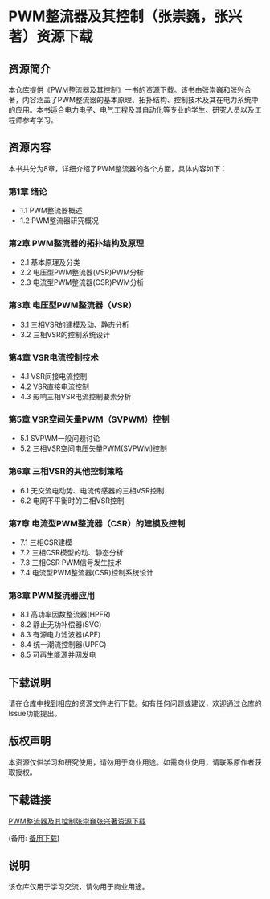 # PWM整流器及其控制（张崇巍，张兴著）资源下载

## 资源简介

本仓库提供《PWM整流器及其控制》一书的资源下载。该书由张崇巍和张兴合著，内容涵盖了PWM整流器的基本原理、拓扑结构、控制技术及其在电力系统中的应用。本书适合电力电子、电气工程及其自动化等专业的学生、研究人员以及工程师参考学习。

## 资源内容

本书共分为8章，详细介绍了PWM整流器的各个方面，具体内容如下：

### 第1章 绪论
- 1.1 PWM整流器概述
- 1.2 PWM整流器研究概况

### 第2章 PWM整流器的拓扑结构及原理
- 2.1 基本原理及分类
- 2.2 电压型PWM整流器(VSR)PWM分析
- 2.3 电流型PWM整流器(CSR)PWM分析

### 第3章 电压型PWM整流器（VSR）
- 3.1 三相VSR的建模及动、静态分析
- 3.2 三相VSR的控制系统设计

### 第4章 VSR电流控制技术
- 4.1 VSR间接电流控制
- 4.2 VSR直接电流控制
- 4.3 影响三相VSR电流控制要素分析

### 第5章 VSR空间矢量PWM（SVPWM）控制
- 5.1 SVPWM一般问题讨论
- 5.2 三相VSR空间电压矢量PWM(SVPWM)控制

### 第6章 三相VSR的其他控制策略
- 6.1 无交流电动势、电流传感器的三相VSR控制
- 6.2 电网不平衡时的三相VSR控制

### 第7章 电流型PWM整流器（CSR）的建模及控制
- 7.1 三相CSR建模
- 7.2 三相CSR模型的动、静态分析
- 7.3 三相CSR PWM信号发生技术
- 7.4 电流型PWM整流器(CSR)控制系统设计

### 第8章 PWM整流器应用
- 8.1 高功率因数整流器(HPFR)
- 8.2 静止无功补偿器(SVG)
- 8.3 有源电力滤波器(APF)
- 8.4 统一潮流控制器(UPFC)
- 8.5 可再生能源并网发电

## 下载说明

请在仓库中找到相应的资源文件进行下载。如有任何问题或建议，欢迎通过仓库的Issue功能提出。

## 版权声明

本资源仅供学习和研究使用，请勿用于商业用途。如需商业使用，请联系原作者获取授权。

## 下载链接
[PWM整流器及其控制张崇巍张兴著资源下载](https://pan.quark.cn/s/d05a3d292728) 

(备用: [备用下载](https://pan.baidu.com/s/1JEuouvGlFSmJOqrvPkQOUg?pwd=1234))

## 说明

该仓库仅用于学习交流，请勿用于商业用途。
